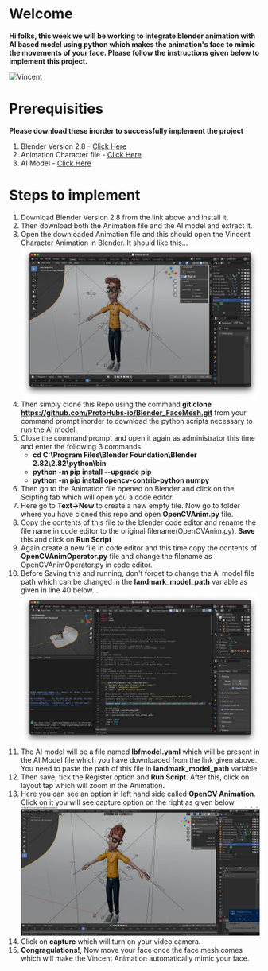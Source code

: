# Welcome

**Hi folks, this week we will be working to integrate blender animation with AI based model using python which makes the animation's face to mimic the movements of your face. Please follow the instructions given below to implement this project.**

![Vincent](https://www.blendernation.com/wp-content/uploads/2016/04/vincent-character-rig.jpg)

# Prerequisities

**Please download these inorder to successfully implement the project**

1. Blender Version 2.8  - [Click Here](https://download.blender.org/release/Blender2.80/)
1. Animation Character file - [Click Here](https://cloud.blender.org/p/characters/5718a967c379cf04929a4247)
1. AI Model - [Click Here](https://tinyurl.com/2p8ryysk)

# Steps to implement

1. Download Blender Version 2.8 from the link above and install it.
1. Then download both the Animation file and the AI model and extract it.
1. Open the downloaded Animation file and this should open the Vincent Character Animation in Blender. It should like this...![Image1](images/img1.png)
1. Then simply clone this Repo using the command **git clone https://github.com/ProtoHubs-io/Blender_FaceMesh.git** from your command prompt inorder to download the python scripts necessary to run the AI model.
1. Close the command prompt and open it again as administrator this time and enter the following 3 commands
   - **cd C:\Program Files\Blender Foundation\Blender 2.82\2.82\python\bin**
   - **python -m pip install --upgrade pip**
   - **python -m pip install opencv-contrib-python numpy**
1. Then go to the Animation file opened on Blender and click on the Scipting tab which will open you a code editor.
1. Here go to **Text->New** to create a new empty file. Now go to folder where you have cloned this repo and open **OpenCVAnim.py** file.
1. Copy the contents of this file to the blender code editor and rename the file name in code editor to the original filename(OpenCVAnim.py). **Save** this and click on **Run Script**
1. Again create a new file in code editor and this time copy the contents of **OpenCVAnimOperator.py** file and change the filename as OpenCVAnimOperator.py in code editor.
1. Before Saving this and running, don't forget to change the AI model file path which can be changed in the **landmark_model_path** variable as given in line 40 below...![Img2](images/img2.png)
1. The AI model will be a file named **lbfmodel.yaml** which will be present in the AI Model file which you have downloaded from the link given above. You need to paste the path of this file in **landmark_model_path** variable.
1. Then save, tick the Register option and **Run Script**. After this, click on layout tap which will zoom in the Animation.
1. Here you can see an option in left hand side called **OpenCV Animation**. Click on it you will see capture option on the right as given below![img3](images/img3.png)
1. Click on **capture** which will turn on your video camera.
1. **Congragulations!**, Now move your face once the face mesh comes which will make the Vincent Animation automatically mimic your face.
